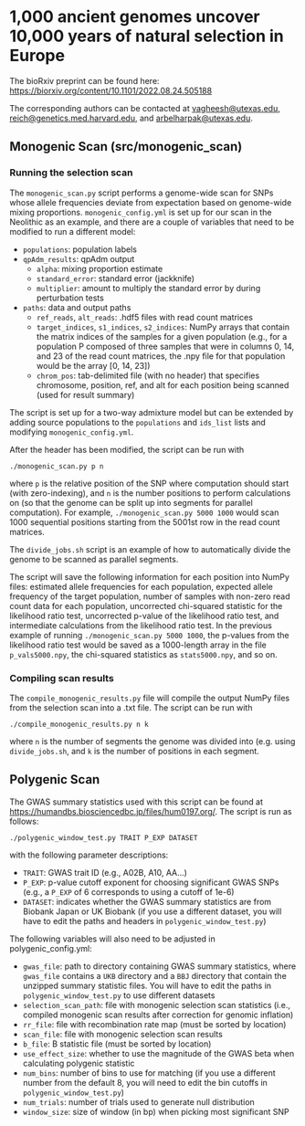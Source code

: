 # 1,000 ancient genomes uncover 10,000 years of natural selection in Europe
The bioRxiv preprint can be found here: https://biorxiv.org/content/10.1101/2022.08.24.505188

The corresponding authors can be contacted at vagheesh@utexas.edu, reich@genetics.med.harvard.edu, and arbelharpak@utexas.edu.

## Monogenic Scan (src/monogenic_scan)

### Running the selection scan

The `monogenic_scan.py` script performs a genome-wide scan for SNPs whose allele frequencies deviate from expectation based on genome-wide mixing proportions. `monogenic_config.yml` is set up for our scan in the Neolithic as an example, and there are a couple of variables that need to be modified to run a different model:

* `populations`: population labels
* `qpAdm_results`: qpAdm output
    * `alpha`: mixing proportion estimate
    * `standard_error`: standard error (jackknife)
    * `multiplier`: amount to multiply the standard error by during perturbation tests
* `paths`: data and output paths
    * `ref_reads`, `alt_reads`: .hdf5 files with read count matrices
    * `target_indices`, `s1_indices`, `s2_indices`: NumPy arrays that contain the matrix indices of the samples for a given population (e.g., for a population P composed of three samples that were in columns 0, 14, and 23 of the read count matrices, the .npy file for that population would be the array [0, 14, 23])
    * `chrom_pos`: tab-delimited file (with no header) that specifies chromosome, position, ref, and alt for each position being scanned (used for result summary)

The script is set up for a two-way admixture model but can be extended by adding source populations to the `populations` and `ids_list` lists and modifying `monogenic_config.yml`.

After the header has been modified, the script can be run with
```
./monogenic_scan.py p n
```
where `p` is the relative position of the SNP where computation should start (with zero-indexing),  and `n` is the number positions to perform calculations on (so that the genome can be split up into segments for parallel computation). For example, `./monogenic_scan.py 5000 1000` would scan 1000 sequential positions starting from the 5001st row in the read count matrices.

The ```divide_jobs.sh``` script is an example of how to automatically divide the genome to be scanned as parallel segments.

The script will save the following information for each position into NumPy files: estimated allele frequencies for each population, expected allele frequency of the target population, number of samples with non-zero read count data for each population, uncorrected chi-squared statistic for the likelihood ratio test, uncorrected p-value of the likelihood ratio test, and intermediate calculations from the likelihood ratio test. In the previous example of running `./monogenic_scan.py 5000 1000`, the p-values from the likelihood ratio test would be saved as a 1000-length array in the file `p_vals5000.npy`, the chi-squared statistics as `stats5000.npy`, and so on.

### Compiling scan results

The `compile_monogenic_results.py` file will compile the output NumPy files from the selection scan into a .txt file. The script can be run with
```
./compile_monogenic_results.py n k
```
where `n` is the number of segments the genome was divided into (e.g. using ```divide_jobs.sh```, and `k` is the number of positions in each segment.

## Polygenic Scan
The GWAS summary statistics used with this script can be found at https://humandbs.biosciencedbc.jp/files/hum0197.org/. The script is run as follows:
```
./polygenic_window_test.py TRAIT P_EXP DATASET
```
with the following parameter descriptions:
* `TRAIT`: GWAS trait ID (e.g., A02B, A10, AA...)
* `P_EXP`: p-value cutoff exponent for choosing significant GWAS SNPs (e.g., a `P_EXP` of 6 corresponds to using a cutoff of 1e-6)
* `DATASET`: indicates whether the GWAS summary statistics are from Biobank Japan or UK Biobank (if you use a different dataset, you will have to edit the paths and headers in `polygenic_window_test.py`)

The following variables will also need to be adjusted in polygenic_config.yml:
* `gwas_file`: path to directory containing GWAS summary statistics, where `gwas_file` contains a `UKB` directory and a `BBJ` directory that contain the unzipped summary statistic files. You will have to edit the paths in `polygenic_window_test.py` to use different datasets
* `selection_scan_path`: file with monogenic selection scan statistics (i.e., compiled monogenic scan results after correction for genomic inflation)
* `rr_file`: file with recombination rate map (must be sorted by location)
* `scan_file`: file with monogenic selection scan results
* `b_file`: B statistic file (must be sorted by location)
* `use_effect_size`: whether to use the magnitude of the GWAS beta when calculating polygenic statistic
* `num_bins`: number of bins to use for matching (if you use a different number from the default 8, you will need to edit the bin cutoffs in `polygenic_window_test.py`)
* `num_trials`: number of trials used to generate null distribution
* `window_size`: size of window (in bp) when picking most significant SNP

